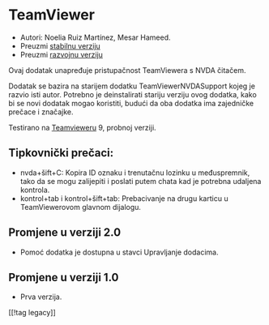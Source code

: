 # TeamViewer #

*	Autori: Noelia Ruiz Martínez, Mesar Hameed.
*	Preuzmi [stabilnu verziju][1]
*	Preuzmi [razvojnu verziju][2]

Ovaj dodatak unapređuje pristupačnost TeamViewera s NVDA čitačem.

Dodatak se bazira na starijem dodatku TeamViewerNVDASupport kojeg je razvio
isti autor. Potrebno je deinstalirati stariju verziju ovog dodatka, kako bi
se novi dodatak mogao koristiti, budući da oba dodatka ima zajedničke
prečace i značajke.

Testirano na [Teamvieweru][3] 9, probnoj verziji.

## Tipkovnički prečaci: ##

*	nvda+šift+C: Kopira ID oznaku i trenutačnu lozinku u međuspremnik, tako da
  se mogu zalijepiti i poslati putem chata kad je potrebna udaljena
  kontrola.
*	kontrol+tab i kontrol+šift+tab: Prebacivanje na drugu karticu u
  TeamViewerovom glavnom dijalogu.

## Promjene u verziji 2.0 ##
*	 Pomoć dodatka je dostupna u stavci Upravljanje dodacima.

## Promjene u verziji 1.0 ##
*	 Prva verzija.

[[!tag legacy]]

[1]: https://www.nvaccess.org/addonStore/legacy?file=tv

[2]: https://www.nvaccess.org/addonStore/legacy?file=tv-dev

[3]: https://www.teamviewer.com
